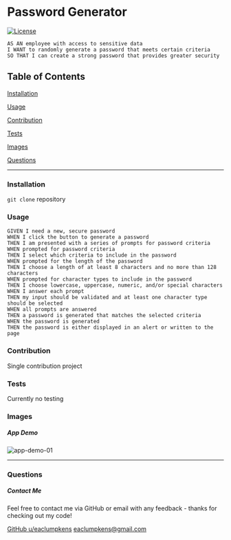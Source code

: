 
# Password Generator
[![License](https://img.shields.io/badge/license-Other-orange)](https://opensource.org/licenses)

```
AS AN employee with access to sensitive data
I WANT to randomly generate a password that meets certain criteria
SO THAT I can create a strong password that provides greater security
```

## Table of Contents

[Installation](#installation)

[Usage](#usage)

[Contribution](#contribution)

[Tests](#tests)

[Images](#images)

[Questions](#questions)

----

<a name="installation"></a>
### Installation

`git clone` repository

<a name="usage"></a>
### Usage

```
GIVEN I need a new, secure password
WHEN I click the button to generate a password
THEN I am presented with a series of prompts for password criteria
WHEN prompted for password criteria
THEN I select which criteria to include in the password
WHEN prompted for the length of the password
THEN I choose a length of at least 8 characters and no more than 128 characters
WHEN prompted for character types to include in the password
THEN I choose lowercase, uppercase, numeric, and/or special characters
WHEN I answer each prompt
THEN my input should be validated and at least one character type should be selected
WHEN all prompts are answered
THEN a password is generated that matches the selected criteria
WHEN the password is generated
THEN the password is either displayed in an alert or written to the page
```

<a name="contribution"></a>
### Contribution

Single contribution project 

<a name="tests"></a>
### Tests

Currently no testing

<a name="images"></a>
### Images
##### App Demo
![app-demo-01](./assets/images/app-demo-01.gif)

----

<a name="questions"></a>
### Questions
##### Contact Me

Feel free to contact me via GitHub or email with any feedback - thanks for checking out my code!

[GitHub u/eaclumpkens](https://github.com/eaclumpkens)
eaclumpkens@gmail.com
